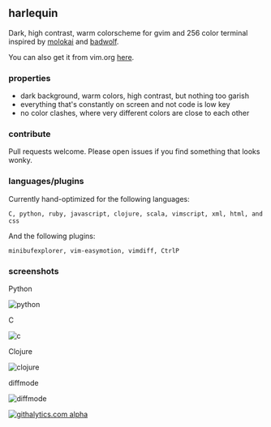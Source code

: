 ## harlequin ##

Dark, high contrast, warm colorscheme for gvim and 256 color terminal inspired by [molokai](https://github.com/tomasr/molokai) and [badwolf](https://github.com/sjl/badwolf).

You can also get it from vim.org [here](http://www.vim.org/scripts/script.php?script_id=4195).

### properties ###

- dark background, warm colors, high contrast, but nothing too garish
- everything that's constantly on screen and not code is low key
- no color clashes, where very different colors are close to each other

### contribute ###

Pull requests welcome. Please open issues if you find something that looks wonky.

### languages/plugins ###

Currently hand-optimized for the following languages:

```
C, python, ruby, javascript, clojure, scala, vimscript, xml, html, and css
```

And the following plugins:

```
minibufexplorer, vim-easymotion, vimdiff, CtrlP
```

### screenshots ###

Python

![python](http://i.imgur.com/IX2F1.png)

C

![c](http://i.imgur.com/ODbCD.png)

Clojure

![clojure](http://i.imgur.com/LoUNY.png)

diffmode

![diffmode](http://i.imgur.com/7GlFM.png)

[![githalytics.com alpha](https://cruel-carlota.pagodabox.com/bedf45835c6498be0baae617161f6477 "githalytics.com")](http://githalytics.com/nielsmadan/harlequin)

